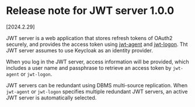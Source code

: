 Release note for JWT server 1.0.0
=================================

[2024.2.29]

JWT server is a web application that stores refresh tokens of OAuth2 securely, and provides the access token using [jwt-agent](https://github.com/oss-tsukuba/jwt-agent.git) and [jwt-logon](https://github.com/oss-tsukuba/jwt-logon.git).  Tht JWT server assumes to use Keycloak as an identity provider.

When you log in the JWT server, access information will be provided, which includes a user name and passphrase to retrieve an access token by `jwt-agent` or `jwt-logon`.

JWT servers can be redundant using DBMS multi-source replication.  When `jwt-agent` or `jwt-logon` specifies multiple redundant JWT servers, an active JWT server is automatically selected.
